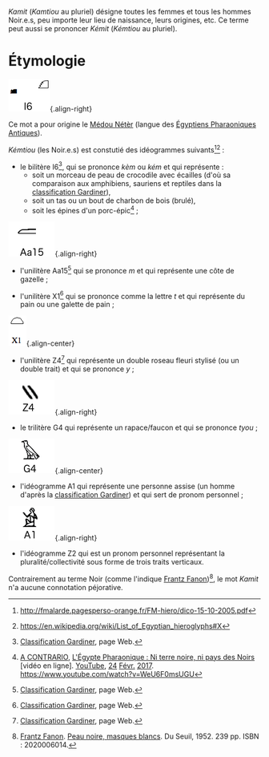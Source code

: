 <!-- TITLE: Les Kamtiou (les Noir.e.s) -->
<!-- SUBTITLE: Présentation du Kamit -->

*Kamit* (*Kamtiou* au pluriel) désigne toutes les femmes et tous les hommes Noir.e.s, peu importe leur lieu de naissance, leurs origines, etc.
Ce terme peut aussi se prononcer *Kémit* (*Kémtiou* au pluriel).

# Étymologie
![I 6](/uploads/ecriture/i-6.png "Hiéroglyphe I6"){.align-right}

Ce mot a pour origine le [Médou Nétèr]() (langue des [Égyptiens Pharaoniques Antiques]()).

*Kémtiou* (les Noir.e.s) est constutié des idéogrammes suivants[^3][^5] :
* le bilitère I6[^2], qui se prononce *kèm* ou *kém* et qui représente :
	* soit un morceau de peau de crocodile avec écailles (d'où sa comparaison aux amphibiens, sauriens et reptiles dans la [classification Gardiner](/ecriture/hieroglyphe/classification-gardiner)),
	* soit un tas ou un bout de charbon de bois (brulé),
	* soit les épines d'un porc-épic[^4] ;

![Aa 15](/uploads/ecriture/aa-15.png "L'unilètère Aa 15"){.align-right}

* l'unilitère Aa15[^2] qui se prononce *m* et qui représente une côte de gazelle ;

* l'unilitère X1[^2] qui se prononce comme la lettre *t* et qui représente du pain ou une galette de pain ;

![Signe X 1](/uploads/ecriture/signe-x-1.png "Idéogramme X1"){.align-center}

* l'unilitère Z4[^2] qui représente un double roseau fleuri stylisé (ou un double trait) et qui se prononce *y* ;

![Z 4](/uploads/ecriture/z-4.png "Hiéroglyphe Z4"){.align-right}

* le trilitère G4 qui représente un rapace/faucon et qui se prononce *tyou* ;

![G 4](/uploads/ecriture/g-4.png "Trilitère G4"){.align-center}

* l'idéogramme A1 qui représente une personne assise (un homme d'après la [classification Gardiner]()) et qui sert de pronom personnel ;

![A 1](/uploads/ecriture/a-1.png "Idéogramme A1"){.align-right}

* l'idéogramme Z2 qui est un pronom personnel représentant la pluralité/collectivité sous forme de trois traits verticaux.



Contrairement au terme Noir (comme l'indique [Frantz Fanon]())[^1], le mot *Kamit* n'a aucune connotation péjorative.


[^1]: [Frantz Fanon](). [Peau noire, masques blancs](). Du Seuil, 1952. 239 pp. ISBN : 2020006014.
[^2]: [Classification Gardiner](/ecriture/hieroglyphe/classification-gardiner), page Web.
[^3]: http://fmalarde.pagesperso-orange.fr/FM-hiero/dico-15-10-2005.pdf
[^4]: [A CONTRARIO](/personnalite/homme/polymathe/afrique/ouest/cameroun/dibombari-mbock), [L'Égypte Pharaonique : Ni terre noire, ni pays des Noirs](https://www.youtube.com/watch?v=WeU6F0msUGU) [vidéo en ligne]. [YouTube](http://youtube.com), [24](/histoire/date/calendrier-gregorien/par-jour/24) [Févr.](/histoire/date/calendrier-gregorien/par-mois/fevrier) [2017](/histoire/date/calendrier-gregorien/par-annee/2017). https://www.youtube.com/watch?v=WeU6F0msUGU
[^5]: https://en.wikipedia.org/wiki/List_of_Egyptian_hieroglyphs#X
